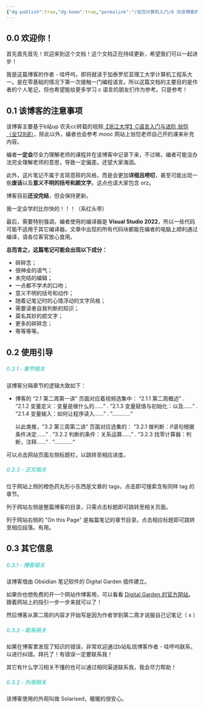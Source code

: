 ```yaml
---
{"dg-publish":true,"dg-home":true,"permalink":"/翁恺计算机入门/0 对该博客的介绍，和一些碎碎念/","tags":["gardenEntry"],"dgPassFrontmatter":true,"created":"2024-07-11T14:31:37.689+02:00","updated":"2024-07-11T21:39:32.543+02:00"}
---
```


## 0.0 欢迎你！

首先首先首先！欢迎来到这个文档！这个文档正在持续更新，希望我们可以一起进步！

我是这篇博客的作者 - 哇呼呜，即将就读于加泰罗尼亚理工大学计算机工程系大一。是在零基础的情况下第一次接触一门编程语言。所以这篇文档的主要目的是作者的个人笔记，但也希望能给更多学习 c 语言的朋友们作为参考。只是参考！

## 0.1 该博客的注意事项

该博客主要基于b站up 农夫cc转载的视频[【浙江大学】C语言入门与进阶 翁恺（全129讲）](https://www.bilibili.com/list/watchlater?oid=380567785&bvid=BV1XZ4y1S7e1&spm_id_from=333.1007.top_right_bar_window_view_later.content.click&p=6)，除此以外，编者也会参考 mooc 网站上翁恺老师自己开的课来补充内容。

编者**一定会**尽全力理解老师的课程并在该博客中记录下来，不过嘛，编者可能没办法完全理解老师的意思，导致一定偏差。还望大家海涵。

此外，这片笔记不属于言简意赅的风格，而是会更加**详细且唠叨**，甚至可能出现一些**废话**以及**意义不明的括号和颜文字**。这点也请大家包含 orz。

博客目前**还没完结**，但会保持更新。

我一定会学的比你快的！！！（系红头带）

最后，需要特别强调，编者使用的编译器是 **Visual Studio 2022**，所以一些代码可能不适用于其它编译器。文章中出现的所有代码块都能在编者的电脑上顺利通过编译，请各位客官放心食用。

**总而言之，这篇笔记可能会出现以下成分：**
-  碎碎念；
-  很神金的语气；
-  未完结的编辑；
-  一点都不学术的口吻；
-  意义不明的括号和动作；
-  随着记笔记时的心情浮动的文字风格；
-  需要读者自我判断的知识；
-  莫名其妙的颜文字；
-  更多的碎碎念；
-  等等等等。

## 0.2 使用引导

#####  <b style="color: #5DD0C8;">0.2.1 - 章节相关</b>
该博客分隔章节的逻辑大致如下：

- 博客的 “2.1 第二周第一讲” 页面对应着视频选集中： “2.1.1 第二周概述”
	.                                                                                 “2.1.2 变量定义：变量是做什么的……”
	.                                                                                 “2.1.3 变量赋值与初始化：以及……”
	.                                                                                 “2.1.4 变量输入：如何让程序读入……”
	.                                                                                 ”…………“
	
	以此类推，"3.2 第三周第二讲“ 页面对应选集的：   “3.2.1 做判断：if语句根据条件决定……”
	.                                                                                 “3.2.2 判断的条件：关系运算……”
	.                                                                                 “3.2.3 找零计算器：判断，注释……”
	.                                                                                 ”…………“

可以点击网站页面左侧标题栏，以跳转至相应进度。

#####  <b style="color: #5DD0C8;">0.2.2 - 正文相关</b>
位于网站上侧的橙色药丸形小东西是文章的 tags，点击即可搜索含有同样 tag 的章节。

列于网站左侧是整篇博客的目录，只需点击标题即可跳转至相关页面。

列于网站右侧的 "On this Page" 是每篇笔记的章节目录。点击相应标题即可跳转至相应段落。有用。


## 0.3 其它信息

#####  <b style="color: #5DD0C8;">0.3.1 - 博客相关</b>
该博客借由 Obsidian 笔记软件的 Digital Garden 插件建立。

如果你也想免费的开一个网站作博客用，可以看看 [Digital Garden 的官方网站](https://dg-docs.ole.dev/)。跟着网站上的指引一步一步来就可以了！

然后博客从第二周的内容才开始写是因为作者学到第二周才说服自己记笔记（ x ）

#####  <b style="color: #5DD0C8;">0.3.2 - 联系相关</b>
如果在博客里发现了知识的错误，非常欢迎通过b站私信博客作者 - 哇呼呜联系，以进行纠错。拜托了！有错误一定要联系我！

其它有什么学习相关不懂的也可以通过相同渠道联系我，我会尽力帮助！

#####  <b style="color: #5DD0C8;">0.3.2 - 外观相关</b>
该博客使用的外观叫做 Solarised，暖暖的很安心。










